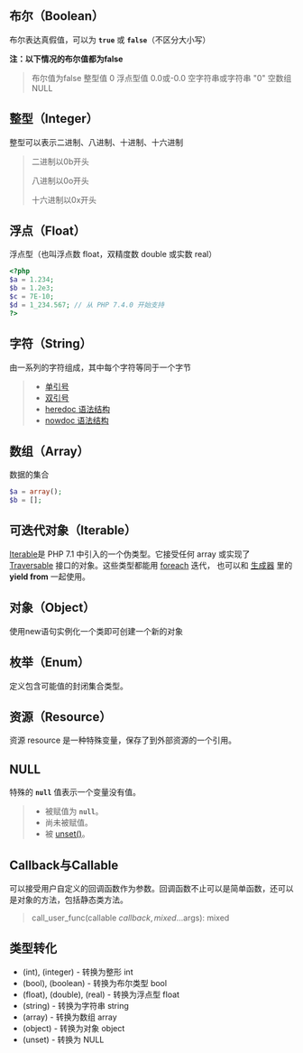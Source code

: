 ## 布尔（Boolean）

布尔表达真假值，可以为 **`true`** 或 **`false`**（不区分大小写）

**注：以下情况的布尔值都为false**

> 布尔值为false
> 整型值 0
> 浮点型值 0.0或-0.0
> 空字符串或字符串 "0"
> 空数组
> NULL



## 整型（Integer）

整型可以表示二进制、八进制、十进制、十六进制

> 二进制以0b开头
>
> 八进制以0o开头
>
> 十六进制以0x开头



## 浮点（Float）

浮点型（也叫浮点数 float，双精度数 double 或实数 real）

```php
<?php
$a = 1.234; 
$b = 1.2e3; 
$c = 7E-10;
$d = 1_234.567; // 从 PHP 7.4.0 开始支持
?>
```



## 字符（String）

由一系列的字符组成，其中每个字符等同于一个字节

> - [单引号](https://www.php.net/manual/zh/language.types.string.php#language.types.string.syntax.single)
> - [双引号](https://www.php.net/manual/zh/language.types.string.php#language.types.string.syntax.double)
> - [heredoc 语法结构](https://www.php.net/manual/zh/language.types.string.php#language.types.string.syntax.heredoc)
> - [nowdoc 语法结构](https://www.php.net/manual/zh/language.types.string.php#language.types.string.syntax.nowdoc)



## 数组（Array）

数据的集合

```php
$a = array();
$b = [];
```



## 可迭代对象（Iterable）

[Iterable](https://www.php.net/manual/zh/language.types.iterable.php)是 PHP 7.1 中引入的一个伪类型。它接受任何 array 或实现了 [Traversable](https://www.php.net/manual/zh/class.traversable.php) 接口的对象。这些类型都能用 [foreach](https://www.php.net/manual/zh/control-structures.foreach.php) 迭代， 也可以和 [生成器](https://www.php.net/manual/zh/language.generators.php) 里的 **yield from** 一起使用。



## 对象（Object）

使用new语句实例化一个类即可创建一个新的对象 



## 枚举（Enum）

定义包含可能值的封闭集合类型。



## 资源（Resource）

资源 resource 是一种特殊变量，保存了到外部资源的一个引用。



## NULL

特殊的 **`null`** 值表示一个变量没有值。

> - 被赋值为 **`null`**。
> - 尚未被赋值。
> - 被 [unset()](https://www.php.net/manual/zh/function.unset.php)。



## Callback与Callable

 可以接受用户自定义的回调函数作为参数。回调函数不止可以是简单函数，还可以是对象的方法，包括静态类方法。

> call_user_func(callable $callback, mixed ...$args): mixed



## 类型转化

- (int), (integer) - 转换为整形 int
- (bool), (boolean) - 转换为布尔类型 bool
- (float), (double), (real) - 转换为浮点型 float
- (string) - 转换为字符串 string
- (array) - 转换为数组 array
- (object) - 转换为对象 object
- (unset) - 转换为 NULL